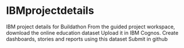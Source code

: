 # IBMprojectdetails
IBM project details for Buildathon
From the guided project workspace, download the online education dataset
Upload it in IBM Cognos.
Create dashboards, stories and reports using this dataset
Submit in github
